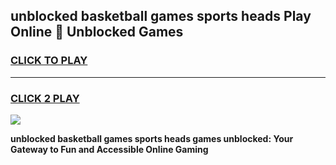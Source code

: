 
## unblocked basketball games sports heads Play Online 👋 Unblocked Games
<h3>
<a href="https://premium.freeplayer.one?title=unblocked_basketball_games_sports_heads&ref=19F">CLICK TO PLAY</a></h3>
<hr>

<h3>
<a href="https://premium.freeplayer.one?title=unblocked_basketball_games_sports_heads&ref=19F">CLICK 2 PLAY</a>
  
</h3>

<a href="https://premium.freeplayer.one?title=unblocked_basketball_games_sports_heads&ref=19F"><img src="https://clearcache.store/games.png"></a>


**unblocked basketball games sports heads games unblocked: Your Gateway to Fun and Accessible Online Gaming**

